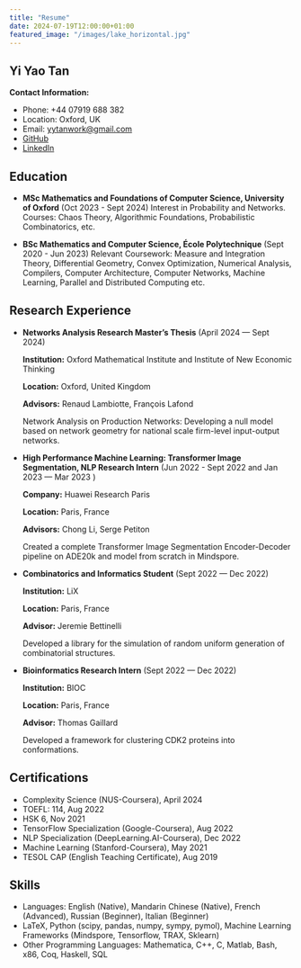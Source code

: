 ```yaml
---
title: "Resume"
date: 2024-07-19T12:00:00+01:00
featured_image: "/images/lake_horizontal.jpg"
---
```


## Yi Yao Tan

**Contact Information:**
- Phone: +44 07919 688 382
- Location: Oxford, UK
- Email: yytanwork@gmail.com
- [GitHub](https://github.com/yao-creative)
- [LinkedIn](https://www.linkedin.com/in/yi-yao-tan-9719301a3/)

## Education
- **MSc Mathematics and Foundations of Computer Science, University of Oxford** (Oct 2023 - Sept 2024)
  Interest in Probability and Networks.
  Courses: Chaos Theory, Algorithmic Foundations, Probabilistic Combinatorics, etc.

- **BSc Mathematics and Computer Science, École Polytechnique** (Sept 2020 - Jun 2023)
  Relevant Coursework: Measure and Integration Theory, Differential Geometry, Convex Optimization, Numerical Analysis, Compilers, Computer Architecture, Computer Networks, Machine Learning, Parallel and Distributed Computing etc.

## Research Experience
- **Networks Analysis Research Master’s Thesis** (April 2024 — Sept 2024)

  **Institution:** Oxford Mathematical Institute and Institute of New Economic Thinking

  **Location:** Oxford, United Kingdom

  **Advisors:** Renaud Lambiotte, François Lafond

  Network Analysis on Production Networks: Developing a null model based on network geometry for national scale firm-level input-output networks.

- **High Performance Machine Learning: Transformer Image Segmentation, NLP Research Intern** (Jun 2022 - Sept 2022 and Jan 2023 — Mar 2023 )

  **Company:** Huawei Research Paris

  **Location:** Paris, France

  **Advisors:** Chong Li, Serge Petiton

  Created a complete Transformer Image Segmentation Encoder-Decoder pipeline on ADE20k and model from scratch in Mindspore.

- **Combinatorics and Informatics Student** (Sept 2022 — Dec 2022)

  **Institution:** LiX

  **Location:** Paris, France

  **Advisor:** Jeremie Bettinelli

  Developed a library for the simulation of random uniform generation of combinatorial structures.

- **Bioinformatics Research Intern** (Sept 2022 — Dec 2022)

  **Institution:** BIOC

  **Location:** Paris, France

  **Advisor:** Thomas Gaillard

  Developed a framework for clustering CDK2 proteins into conformations.

## Certifications
- Complexity Science (NUS-Coursera), April 2024
- TOEFL: 114, Aug 2022
- HSK 6, Nov 2021
- TensorFlow Specialization (Google-Coursera), Aug 2022
- NLP Specialization (DeepLearning.AI-Coursera), Dec 2022
- Machine Learning (Stanford-Coursera), May 2021
- TESOL CAP (English Teaching Certificate), Aug 2019

## Skills
- Languages: English (Native), Mandarin Chinese (Native), French (Advanced), Russian (Beginner), Italian (Beginner)
- LaTeX, Python (scipy, pandas, numpy, sympy, pymol), Machine Learning Frameworks (Mindspore, Tensorflow, TRAX, Sklearn)
- Other Programming Languages: Mathematica, C++, C, Matlab, Bash, x86, Coq, Haskell, SQL
